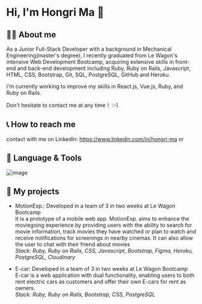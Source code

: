 # Hi, I'm Hongri Ma 👋
<!--
**Eric3133/Eric3133** is a ✨ _special_ ✨ repository because its `README.md` (this file) appears on your GitHub profile.

Here are some ideas to get you started:

- 🔭 I’m currently working on ...
- 🌱 I’m currently learning ...
- 👯 I’m looking to collaborate on ...
- 🤔 I’m looking for help with ...
- 💬 Ask me about ...
- 📫 How to reach me: ...
- 😄 Pronouns: ...
- ⚡ Fun fact: ...
-->
## 👨‍💻 About me
As a Junior Full-Stack Developer with a background in Mechanical Engineering(master's degree), I recently graduated from Le Wagon's intensive Web Development Bootcamp, acquiring extensive skills in front-end and back-end development including Ruby, Ruby on Rails, Javascript, HTML, CSS, Bootstrap, Git, SQL, PostgreSQL, GitHub and Heroku.

I'm currently working to improve my skills in React.js, Vue.js, Ruby, and Ruby on Rails.


Don't hesitate to contact me at any time！ :-)

## 📞 How to reach me
contact with me on LinkedIn: https://www.linkedin.com/in/hongri-ma
              or 

## 🚙 Language & Tools
![image](https://github.com/Eric3133/Eric3133/assets/142070343/201907cf-8afd-4f00-aca0-42ebba3a92db)


## 🚀 My projects
- MotionExp.: Developed in a team of 3 in two weeks at Le Wagon Bootcamp<br>
It is a prototype of a mobile web app. MotionExp. aims to enhance the moviegoing experience by providing users with the ability to search for movie information, track movies they have watched or plan to watch and receive notifications for screenings in nearby cinemas. It can also allow the user to chat with their friend about movies
  <br>
_Stack: Ruby, Ruby on Rails, CSS, Javascript, Bootstrap, Figma, Heroku, PostgreSQL, Cloudinary_

- E-car: Developed in a team of 3 in two weeks at Le Wagon Bootcamp<br>
  E-car is a web application with dual functionality, enabling users to both rent electric cars as customers and offer their own E-cars for rent as owners.
  <br>
_Stack: Ruby, Ruby on Rails, Bootstrap, CSS, PostgreSQL_




